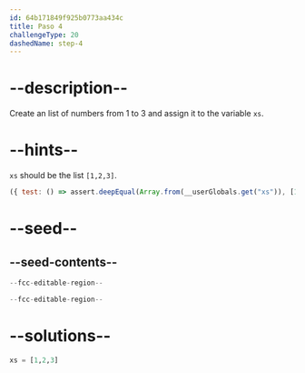 ```yaml
---
id: 64b171849f925b0773aa434c
title: Paso 4
challengeType: 20
dashedName: step-4
---
```


# --description--

Create an list of numbers from 1 to 3 and assign it to the variable `xs`.

# --hints--

`xs` should be the list `[1,2,3]`.

```js
({ test: () => assert.deepEqual(Array.from(__userGlobals.get("xs")), [1,2,3])})
```

# --seed--

## --seed-contents--

```py
--fcc-editable-region--

--fcc-editable-region--
```

# --solutions--

```py
xs = [1,2,3]
```
